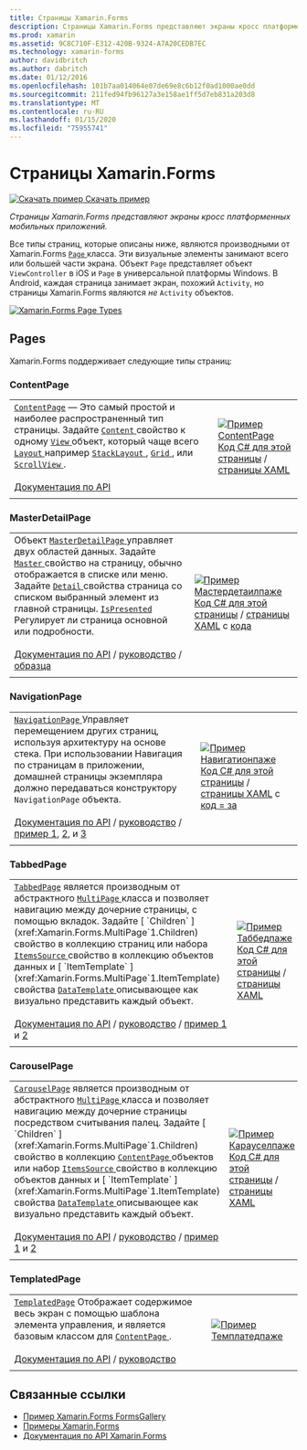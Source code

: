 ```yaml
---
title: Страницы Xamarin.Forms
description: Страницы Xamarin.Forms представляют экраны кросс платформенных мобильных приложений. В этой статье перечислены страницы, которые включены в Xamarin.Forms.
ms.prod: xamarin
ms.assetid: 9C8C710F-E312-420B-9324-A7A20CEDB7EC
ms.technology: xamarin-forms
author: davidbritch
ms.author: dabritch
ms.date: 01/12/2016
ms.openlocfilehash: 101b7aa014064e07de69e8c6b12f0ad1000ae0dd
ms.sourcegitcommit: 211fed94fb96127a3e158ae1ff5d7eb831a203d8
ms.translationtype: MT
ms.contentlocale: ru-RU
ms.lasthandoff: 01/15/2020
ms.locfileid: "75955741"
---
```

# <a name="xamarinforms-pages"></a>Страницы Xamarin.Forms

[![Скачать пример](~/media/shared/download.png) Скачать пример](https://docs.microsoft.com/samples/xamarin/xamarin-forms-samples/formsgallery/)

_Страницы Xamarin.Forms представляют экраны кросс платформенных мобильных приложений._

Все типы страниц, которые описаны ниже, являются производными от Xamarin.Forms [ `Page` ](xref:Xamarin.Forms.Page) класса. Эти визуальные элементы занимают всего или большей части экрана. Объект `Page` представляет объект `ViewController` в iOS и `Page` в универсальной платформы Windows. В Android, каждая страница занимает экран, похожий `Activity`, но страницы Xamarin.Forms являются *не* `Activity` объектов.

[![](pages-images/pages-sml.png "Xamarin.Forms Page Types")](pages-images/pages.png#lightbox "Xamarin.Forms Page Types")

## <a name="pages"></a>Pages

Xamarin.Forms поддерживает следующие типы страниц:

<a name="contentPage" />

### <a name="contentpage"></a>ContentPage

|     |     |
| --- | --- |
| [`ContentPage`](xref:Xamarin.Forms.ContentPage) — Это самый простой и наиболее распространенный тип страницы. Задайте [ `Content` ](xref:Xamarin.Forms.ContentPage.Content) свойство к одному [ `View` ](views.md) объект, который чаще всего [ `Layout` ](layouts.md) например [ `StackLayout` ](layouts.md#stackLayout), [ `Grid` ](layouts.md#grid), или [ `ScrollView` ](layouts.md#scrollView).<br /><br />[Документация по API](xref:Xamarin.Forms.ContentPage) | [![Пример ContentPage](pages-images/ContentPage.png "Пример ContentPage")](pages-images/ContentPage-Large.png#lightbox "Пример ContentPage")<br />[Код C# для этой страницы](https://github.com/xamarin/xamarin-forms-samples/blob/master/FormsGallery/FormsGallery/FormsGallery/CodeExamples/ContentPageDemoPage.cs) / [страницы XAML](https://github.com/xamarin/xamarin-forms-samples/blob/master/FormsGallery/FormsGallery/FormsGallery/XamlExamples/ContentPageDemoPage.xaml) |
|     |     |

### <a name="masterdetailpage"></a>MasterDetailPage

|     |     |
| --- | --- |
| Объект [ `MasterDetailPage` ](xref:Xamarin.Forms.MasterDetailPage) управляет двух областей данных. Задайте [ `Master` ](xref:Xamarin.Forms.MasterDetailPage.Master) свойство на страницу, обычно отображается в списке или меню. Задайте [ `Detail` ](xref:Xamarin.Forms.MasterDetailPage.Detail) свойства страница со списком выбранный элемент из главной страницы. [ `IsPresented` ](xref:Xamarin.Forms.MasterDetailPage.IsPresented) Регулирует ли страница основной или подробности.<br /><br />[Документация по API](xref:Xamarin.Forms.MasterDetailPage) / [руководство](~/xamarin-forms/app-fundamentals/navigation/master-detail-page.md) / [образца](https://docs.microsoft.com/samples/xamarin/xamarin-forms-samples/navigation-masterdetailpage) | [![Пример Мастердетаилпаже](pages-images/MasterDetailPage.png "Пример Мастердетаилпаже")](pages-images/MasterDetailPage-Large.png#lightbox "Пример Мастердетаилпаже")<br />[Код C# для этой страницы](https://github.com/xamarin/xamarin-forms-samples/blob/master/FormsGallery/FormsGallery/FormsGallery/CodeExamples/MasterDetailPageDemoPage.cs) / [страницы XAML](https://github.com/xamarin/xamarin-forms-samples/blob/master/FormsGallery/FormsGallery/FormsGallery/XamlExamples/MasterDetailPageDemoPage.xaml) с [кода](https://github.com/xamarin/xamarin-forms-samples/blob/master/FormsGallery/FormsGallery/FormsGallery/XamlExamples/MasterDetailPageDemoPage.xaml.cs) |
|     |     |

### <a name="navigationpage"></a>NavigationPage

|     |     |
| --- | --- |
| [ `NavigationPage` ](xref:Xamarin.Forms.NavigationPage) Управляет перемещением других страниц, используя архитектуру на основе стека. При использовании Навигация по страницам в приложении, домашней страницы экземпляра должно передаваться конструктору `NavigationPage` объекта.<br /><br />[Документация по API](xref:Xamarin.Forms.NavigationPage) / [руководство](~/xamarin-forms/app-fundamentals/navigation/hierarchical.md) / [пример 1](https://docs.microsoft.com/samples/xamarin/xamarin-forms-samples/navigation-hierarchical), [2](https://docs.microsoft.com/samples/xamarin/xamarin-forms-samples/navigation-passingdata), и [3](https://docs.microsoft.com/samples/xamarin/xamarin-forms-samples/navigation-loginflow)  | [![Пример Навигатионпаже](pages-images/NavigationPage.png "Пример Навигатионпаже")](pages-images/NavigationPage-Large.png#lightbox "Пример Навигатионпаже")<br />[Код C# для этой страницы](https://github.com/xamarin/xamarin-forms-samples/blob/master/FormsGallery/FormsGallery/FormsGallery/CodeExamples/NavigationPageDemoPage.cs) / [страницы XAML](https://github.com/xamarin/xamarin-forms-samples/blob/master/FormsGallery/FormsGallery/FormsGallery/XamlExamples/NavigationPageDemoPage.xaml) с [код = за](https://github.com/xamarin/xamarin-forms-samples/blob/master/FormsGallery/FormsGallery/FormsGallery/XamlExamples/NavigationPageDemoPage.xaml.cs) |
|     |     |

### <a name="tabbedpage"></a>TabbedPage

|     |     |
| --- | --- |
| [`TabbedPage`](xref:Xamarin.Forms.TabbedPage) является производным от абстрактного [ `MultiPage` ](xref:Xamarin.Forms.MultiPage`1) класса и позволяет навигацию между дочерние страницы, с помощью вкладок. Задайте [ `Children` ](xref:Xamarin.Forms.MultiPage`1.Children) свойство в коллекцию страниц или набора [ `ItemsSource` ](xref:Xamarin.Forms.MultiPage`1.ItemsSource) свойство в коллекцию объектов данных и [ `ItemTemplate` ](xref:Xamarin.Forms.MultiPage`1.ItemTemplate) свойства [ `DataTemplate` ](xref:Xamarin.Forms.DataTemplate) описывающее как визуально представить каждый объект.<br /><br />[Документация по API](xref:Xamarin.Forms.TabbedPage) / [руководство](~/xamarin-forms/app-fundamentals/navigation/tabbed-page.md) / [пример 1](https://docs.microsoft.com/samples/xamarin/xamarin-forms-samples/navigation-tabbedpage) и [2](https://docs.microsoft.com/samples/xamarin/xamarin-forms-samples/navigation-tabbedpagewithnavigationpage) | [![Пример Таббедпаже](pages-images/TabbedPage.png "Пример Таббедпаже")](pages-images/TabbedPage-Large.png#lightbox "Пример Таббедпаже")<br />[Код C# для этой страницы](https://github.com/xamarin/xamarin-forms-samples/blob/master/FormsGallery/FormsGallery/FormsGallery/CodeExamples/TabbedPageDemoPage.cs) / [страницы XAML](https://github.com/xamarin/xamarin-forms-samples/blob/master/FormsGallery/FormsGallery/FormsGallery/XamlExamples/TabbedPageDemoPage.xaml) |
|     |     |

### <a name="carouselpage"></a>CarouselPage

|     |     |
| --- | --- |
| [`CarouselPage`](xref:Xamarin.Forms.CarouselPage) является производным от абстрактного [ `MultiPage` ](xref:Xamarin.Forms.MultiPage`1) класса и позволяет навигацию между дочерние страницы посредством считывания палец. Задайте [ `Children` ](xref:Xamarin.Forms.MultiPage`1.Children) свойство в коллекцию [ `ContentPage` ](#contentPage) объектов или набор [ `ItemsSource` ](xref:Xamarin.Forms.MultiPage`1.ItemsSource) свойство в коллекцию объектов данных и [ `ItemTemplate` ](xref:Xamarin.Forms.MultiPage`1.ItemTemplate) свойства [ `DataTemplate` ](xref:Xamarin.Forms.DataTemplate) описывающее как визуально представить каждый объект.<br /><br />[Документация по API](xref:Xamarin.Forms.CarouselPage) / [руководство](~/xamarin-forms/app-fundamentals/navigation/carousel-page.md) / [пример 1](https://docs.microsoft.com/samples/xamarin/xamarin-forms-samples/navigation-carouselpage) и [2](https://docs.microsoft.com/samples/xamarin/xamarin-forms-samples/navigation-carouselpagetemplate) | [![Пример Карауселпаже](pages-images/CarouselPage.png "Пример Карауселпаже")](pages-images/CarouselPage-Large.png#lightbox "Пример Карауселпаже")<br />[Код C# для этой страницы](https://github.com/xamarin/xamarin-forms-samples/blob/master/FormsGallery/FormsGallery/FormsGallery/CodeExamples/CarouselPageDemoPage.cs) / [страницы XAML](https://github.com/xamarin/xamarin-forms-samples/blob/master/FormsGallery/FormsGallery/FormsGallery/XamlExamples/CarouselPageDemoPage.xaml) |
|     |     |

### <a name="templatedpage"></a>TemplatedPage

|     |     |
| --- | --- |
| [`TemplatedPage`](xref:Xamarin.Forms.TemplatedPage) Отображает содержимое весь экран с помощью шаблона элемента управления, и является базовым классом для [ `ContentPage` ](#contentPage).<br /><br />[Документация по API](xref:Xamarin.Forms.TemplatedPage) / [руководство](~/xamarin-forms/app-fundamentals/templates/control-template.md) | [![Пример Темплатедпаже](pages-images/TemplatedPage.png "Пример Темплатедпаже")](pages-images/TemplatedPage.png "Пример Темплатедпаже") |
|     |     |

## <a name="related-links"></a>Связанные ссылки

- [Пример Xamarin.Forms FormsGallery](https://docs.microsoft.com/samples/xamarin/xamarin-forms-samples/formsgallery)
- [Примеры Xamarin.Forms](https://docs.microsoft.com/samples/browse/?products=xamarin&term=Xamarin.Forms)
- [Документация по API Xamarin.Forms](https://docs.microsoft.com/dotnet/api/xamarin.forms?view=xamarin-forms)

